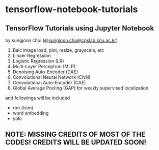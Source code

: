 # tensorflow-notebook-tutorials

## TensorFlow Tutorials using Jupyter Notebook 
by sungjoon choi (@sungjoon.cho@cpslab.snu.ac.kr)


1. Baic image load, plot, resize, grayscale, etc
2. Linaer Regression
3. Logistic Regression (LR)
4. Multi-Layer Perceptron (MLP)
5. Denoising Auto-Encoder (DAE)
6. Convolutional Neural Network (CNN)
7. Convolutional Auto-Encoder (CAE)
8. Global Average Pooling (GAP) for weakly supervised localization 

and followings will be included
- rnn (lstm)
- word embedding
- yolo

## NOTE: MISSING CREDITS OF MOST OF THE CODES! CREDITS WILL BE UPDATED SOON!
